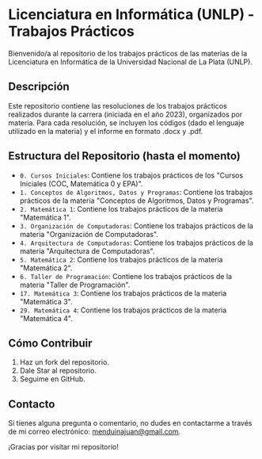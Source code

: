 # Licenciatura en Informática (UNLP) - Trabajos Prácticos

Bienvenido/a al repositorio de los trabajos prácticos de las materias de la Licenciatura en Informática de la Universidad Nacional de La Plata (UNLP).

## Descripción

Este repositorio contiene las resoluciones de los trabajos prácticos realizados durante la carrera (iniciada en el año 2023), organizados por materia.
Para cada resolución, se incluyen los códigos (dado el lenguaje utilizado en la materia) y el informe en formato .docx y .pdf.

## Estructura del Repositorio (hasta el momento)

- `0. Cursos Iniciales`: Contiene los trabajos prácticos de los "Cursos Iniciales (COC, Matemática 0 y EPA)".
- `1. Conceptos de Algoritmos, Datos y Programas`: Contiene los trabajos prácticos de la materia "Conceptos de Algoritmos, Datos y Programas".
- `2. Matemática 1`: Contiene los trabajos prácticos de la materia "Matemática 1".
- `3. Organización de Computadoras`: Contiene los trabajos prácticos de la materia "Organización de Computadoras".
- `4. Arquitectura de Computadoras`: Contiene los trabajos prácticos de la materia "Arquitectura de Computadoras".
- `5. Matemática 2`: Contiene los trabajos prácticos de la materia "Matemática 2".
- `6. Taller de Programación`: Contiene los trabajos prácticos de la materia "Taller de Programación".
- `17. Matemática 3`: Contiene los trabajos prácticos de la materia "Matemática 3".
- `29. Matemática 4`: Contiene los trabajos prácticos de la materia "Matemática 4".

## Cómo Contribuir

1. Haz un fork del repositorio.
2. Dale Star al repositorio.
3. Seguime en GitHub.

## Contacto

Si tienes alguna pregunta o comentario, no dudes en contactarme a través de mi correo electrónico: menduinajuan@gmail.com.

¡Gracias por visitar mi repositorio!